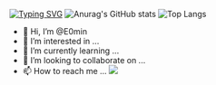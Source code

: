 [![Typing SVG](https://readme-typing-svg.demolab.com?font=Fira+Code&size=24&pause=1000&width=435&lines=Welcome+to+E0min+github)](https://git.io/typing-svg)
![Anurag's GitHub stats](https://github-readme-stats.vercel.app/api?username=E0min&show_icons=true&theme=radical)
![Top Langs](https://github-readme-stats.vercel.app/api/top-langs/?username=anuraghazra&layout=compact) 
- 👋 Hi, I’m @E0min
- 👀 I’m interested in ...
- 🌱 I’m currently learning ...
- 💞️ I’m looking to collaborate on ...
- 📫 How to reach me ...
<a href="버튼을 눌렀을 때 이동할 링크" target="_blank"><img src="https://img.shields.io/badge/뱃지레이블-배경색?style=뱃지모양&logo=로고&logoColor=로고색상"/></a>
<!---
E0min/E0min is a ✨ special ✨ repository because its `README.md` (this file) appears on your GitHub profile.
You can click the Preview link to take a look at your changes.
--->
